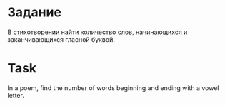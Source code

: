 # Задание
В стихотворении найти количество слов, начинающихся и заканчивающихся гласной буквой.

# Task
In a poem, find the number of words beginning and ending with a vowel letter.
